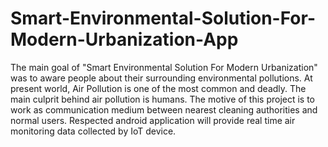 # Smart-Environmental-Solution-For-Modern-Urbanization-App
The main goal of "Smart Environmental Solution For Modern Urbanization" was to aware people about their surrounding environmental pollutions. At present world, Air Pollution is one of the most common and deadly. The main culprit behind air pollution is humans. The motive of this project is to work as communication medium between nearest cleaning authorities and normal users. Respected android application will provide real time air monitoring data collected by IoT device.
